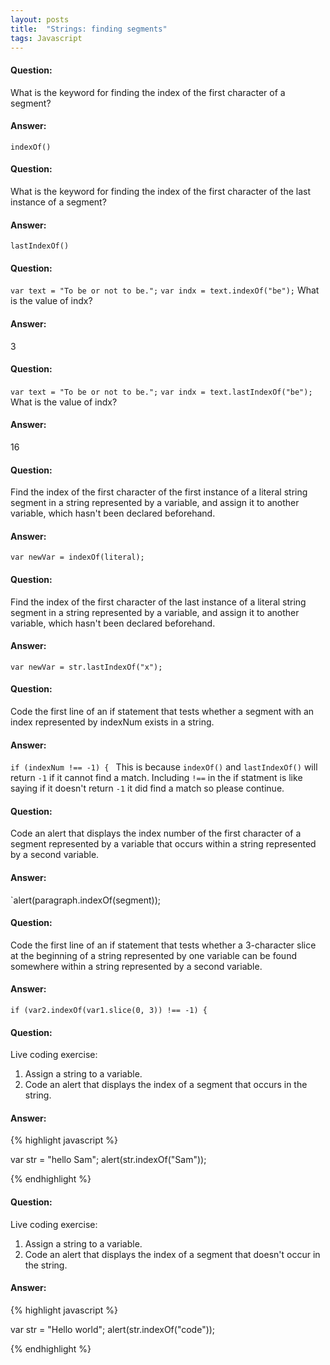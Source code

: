 ```yaml
---
layout: posts
title:  "Strings: finding segments"
tags: Javascript
---
```


#### Question:
What is the keyword for finding the index of the first character of a segment?

#### Answer:
`indexOf()`

#### Question:
What is the keyword for finding the index of the first character of the last instance of a segment?

#### Answer:
`lastIndexOf()`

#### Question:
`var text = "To be or not to be.";`
`var indx = text.indexOf("be");`
What is the value of indx?

#### Answer:
3

#### Question:
`var text = "To be or not to be.";`
`var indx = text.lastIndexOf("be");` 
What is the value of indx?

#### Answer:
16

#### Question:
Find the index of the first character of the first instance of a literal string segment in a string represented by a variable, and assign it to another variable, which hasn't been declared beforehand.

#### Answer:
`var newVar = indexOf(literal);`

#### Question:
Find the index of the first character of the last instance of a literal string segment in a string represented by a variable, and assign it to another variable, which hasn't been declared beforehand.

#### Answer:
`var newVar = str.lastIndexOf("x");`

#### Question:
Code the first line of an if statement that tests whether a segment with an index represented by indexNum exists in a string.

#### Answer:
`if (indexNum !== -1) { ` This is because `indexOf()` and `lastIndexOf()` will return `-1` if it cannot find a match. Including `!==` in the if statment is like saying if it doesn't return `-1` it did find a match so please continue.

#### Question:
Code an alert that displays the index number of the first character of a segment represented by a variable that occurs within a string represented by a second variable.

#### Answer:
`alert(paragraph.indexOf(segment));

#### Question:
Code the first line of an if statement that tests whether a 3-character slice at the beginning of a string represented by one variable can be found somewhere within a string represented by a second variable.

#### Answer:
`if (var2.indexOf(var1.slice(0, 3)) !== -1) { `

#### Question:
Live coding exercise:
1) Assign a string to a variable.
2) Code an alert that displays the index of a segment that occurs in the string.

#### Answer:
{% highlight javascript %}

var str = "hello Sam";
alert(str.indexOf("Sam"));

{% endhighlight %}

#### Question:
Live coding exercise:
1) Assign a string to a variable.
2) Code an alert that displays the index of a segment that doesn't occur in the string.

#### Answer:
{% highlight javascript %}

var str = "Hello world";
alert(str.indexOf("code"));

{% endhighlight %}